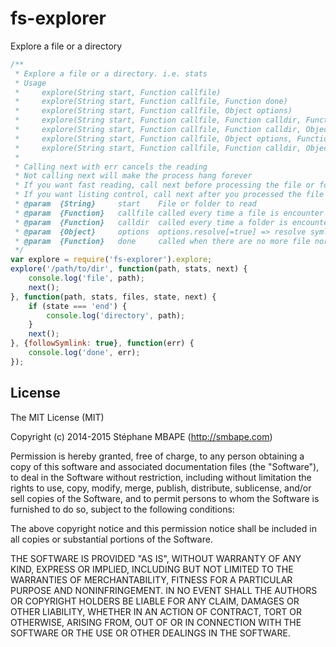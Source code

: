 fs-explorer
=======
Explore a file or a directory

```javascript
/**
 * Explore a file or a directory. i.e. stats
 * Usage
 *     explore(String start, Function callfile)
 *     explore(String start, Function callfile, Function done)
 *     explore(String start, Function callfile, Object options)
 *     explore(String start, Function callfile, Function calldir, Function done)
 *     explore(String start, Function callfile, Function calldir, Object options)
 *     explore(String start, Function callfile, Object options, Function done)
 *     explore(String start, Function callfile, Function calldir, Object options, Function done)
 * 
 * Calling next with err cancels the reading
 * Not calling next will make the process hang forever
 * If you want fast reading, call next before processing the file or folder
 * If you want listing control, call next after you processed the file or folder
 * @param  {String}     start    File or folder to read
 * @param  {Function}   callfile called every time a file is encounter with (path, stats, next)
 * @param  {Function}   calldir  called every time a folder is encounter with (path, stats, files, 'start|end', next)
 * @param  {Object}     options  options.resolve[=true] => resolve symlink; options.followSymlink => explore symlink if directory
 * @param  {Function}   done     called when there are no more file nor folders to read
 */
var explore = require('fs-explorer').explore;
explore('/path/to/dir', function(path, stats, next) {
    console.log('file', path);
    next();
}, function(path, stats, files, state, next) {
    if (state === 'end') {
        console.log('directory', path);
    }
    next();
}, {followSymlink: true}, function(err) {
    console.log('done', err);
});
```

License
-------
The MIT License (MIT)

Copyright (c) 2014-2015 Stéphane MBAPE (http://smbape.com)

Permission is hereby granted, free of charge, to any person obtaining a copy
of this software and associated documentation files (the "Software"), to deal
in the Software without restriction, including without limitation the rights
to use, copy, modify, merge, publish, distribute, sublicense, and/or sell
copies of the Software, and to permit persons to whom the Software is
furnished to do so, subject to the following conditions:

The above copyright notice and this permission notice shall be included in all
copies or substantial portions of the Software.

THE SOFTWARE IS PROVIDED "AS IS", WITHOUT WARRANTY OF ANY KIND, EXPRESS OR
IMPLIED, INCLUDING BUT NOT LIMITED TO THE WARRANTIES OF MERCHANTABILITY,
FITNESS FOR A PARTICULAR PURPOSE AND NONINFRINGEMENT. IN NO EVENT SHALL THE
AUTHORS OR COPYRIGHT HOLDERS BE LIABLE FOR ANY CLAIM, DAMAGES OR OTHER
LIABILITY, WHETHER IN AN ACTION OF CONTRACT, TORT OR OTHERWISE, ARISING FROM,
OUT OF OR IN CONNECTION WITH THE SOFTWARE OR THE USE OR OTHER DEALINGS IN THE
SOFTWARE.
